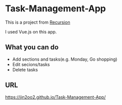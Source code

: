 # Task-Management-App
This is a project from [Recursion](https://recursionist.io/)  

I used Vue.js on this app.

## What you can do
* Add sections and tasks(e.g. Monday, Go shopping)
* Edit secions/tasks 
* Delete tasks

## URL
https://jin2oo2.github.io/Task-Management-App/
